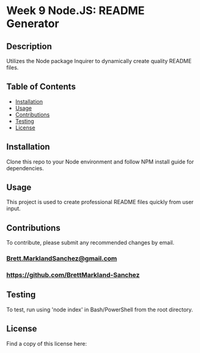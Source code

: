 
  # Week 9 Node.JS: README Generator
  
  ## Description
  Utilizes the Node package Inquirer to dynamically create quality README files.
  ## Table of Contents
  - [Installation](#installation)
  - [Usage](#usage)
  - [Contributions](#contributions)
  - [Testing](#testing)
  - [License](#license)
  ## Installation
  Clone this repo to your Node environment and follow NPM install guide for dependencies.
  ## Usage
  This project is used to create professional README files quickly from user input.
  ## Contributions
  To contribute, please submit any recommended changes by email.
  ### Brett.MarklandSanchez@gmail.com
  ### https://github.com/BrettMarkland-Sanchez
  ## Testing
  To test, run using 'node index' in Bash/PowerShell from the root directory.
  ## License
  

  Find a copy of this license here:

  
  